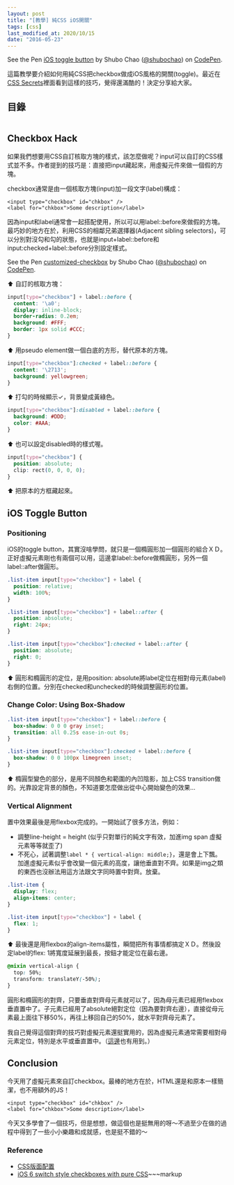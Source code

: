 ```yaml
---
layout: post
title: "[教學] 純CSS iOS開關"
tags: [css]
last_modified_at: 2020/10/15
date: "2016-05-23"
---
```


<p data-height="224" data-theme-id="0" data-slug-hash="GZVKgN" data-default-tab="result" data-user="shubochao" data-embed-version="2" class="codepen">See the Pen <a href="http://codepen.io/shubochao/pen/GZVKgN/">iOS toggle button</a> by Shubo Chao (<a href="http://codepen.io/shubochao">@shubochao</a>) on <a href="http://codepen.io">CodePen</a>.</p>
<script async src="//assets.codepen.io/assets/embed/ei.js"></script>

這篇教學要介紹如何用純CSS把checkbox做成iOS風格的開關(toggle)。最近在[CSS Secrets](http://www.tenlong.com.tw/items/9863478741?item_id=1010373)裡面看到這樣的技巧，覺得還滿酷的！決定分享給大家。

## 目錄

```toc
```

## Checkbox Hack

如果我們想要用CSS自訂核取方塊的樣式，該怎麼做呢？input可以自訂的CSS樣式並不多。作者提到的技巧是：直接把input藏起來，用虛擬元件來做一個假的方塊。

checkbox通常是由一個核取方塊(input)加一段文字(label)構成：

~~~markup
<input type="checkbox" id="chkbox" />
<label for="chkbox">Some description</label>
~~~

因為input和label通常會一起搭配使用，所以可以用label::before來做假的方塊。最巧妙的地方在於，利用CSS的相鄰兄弟選擇器(Adjacent sibling selectors)，可以分別對沒勾和勾的狀態，也就是input+label::before和input:checked+label::before分別設定樣式。

<p data-height="141" data-theme-id="0" data-slug-hash="dMBEyo" data-default-tab="result" data-user="shubochao" data-embed-version="2" class="codepen">See the Pen <a href="http://codepen.io/shubochao/pen/dMBEyo/">customized-checkbox</a> by Shubo Chao (<a href="http://codepen.io/shubochao">@shubochao</a>) on <a href="http://codepen.io">CodePen</a>.</p>
<script async src="//assets.codepen.io/assets/embed/ei.js"></script>

⬆︎ 自訂的核取方塊：

~~~css
input[type="checkbox"] + label::before {
  content: '\a0';
  display: inline-block;
  border-radius: 0.2em;
  background: #FFF;
  border: 1px solid #CCC;
}
~~~

⬆︎ 用pseudo element做一個白底的方形，替代原本的方塊。

~~~css
input[type="checkbox"]:checked + label::before {
  content: '\2713';
  background: yellowgreen;
}
~~~

⬆︎ 打勾的時候顯示✓，背景變成黃綠色。

~~~css
input[type="checkbox"]:disabled + label::before {
  background: #DDD;
  color: #AAA;
}
~~~

⬆︎ 也可以設定disabled時的樣式喔。

~~~css
input[type="checkbox"] {
  position: absolute;
  clip: rect(0, 0, 0, 0);
}
~~~
⬆︎ 把原本的方框藏起來。

## iOS Toggle Button

### Positioning

iOS的toggle button，其實沒啥學問，就只是一個橢圓形加一個圓形的組合ＸＤ。正好虛擬元素剛也有兩個可以用，這邊拿label::before做橢圓形，另外一個label::after做圓形。

~~~css
.list-item input[type="checkbox"] + label {
  position: relative;
  width: 100%;
}

.list-item input[type="checkbox"] + label::after {
  position: absolute;
  right: 24px;
}

.list-item input[type="checkbox"]:checked + label::after {
  position: absolute;
  right: 0;
}
~~~

⬆︎ 圓形和橢圓形的定位，是用position: absolute將label定位在相對母元素(label)右側的位置。分別在checked和unchecked的時候調整圓形的位置。

### Change Color: Using Box-Shadow

~~~css
.list-item input[type="checkbox"] + label::before {
  box-shadow: 0 0 0 gray inset;
  transition: all 0.25s ease-in-out 0s;
}

.list-item input[type="checkbox"]:checked + label::before {
  box-shadow: 0 0 100px limegreen inset;
}
~~~

⬆︎ 橢圓型變色的部分，是用不同顏色和範圍的內凹陰影，加上CSS transition做的。光靠設定背景的顏色，不知道要怎麼做出從中心開始變色的效果...

### Vertical Alignment

置中效果最後是用flexbox完成的。一開始試了很多方法，例如：

* 調整line-height = height (似乎只對單行的純文字有效，加進img span 虛擬元素等等就歪了)
* 不死心，試著調整`label * { vertical-align: middle;}`，還是會上下飄。加進虛擬元素似乎會改變一個元素的高度，讓他垂直對不齊。如果是img之類的東西也沒辦法用這方法跟文字同時置中對齊。放棄。

~~~css
.list-item {
  display: flex;
  align-items: center;
}

.list-item input[type="checkbox"] + label {
  flex: 1;
}
~~~

⬆︎ 最後還是用flexbox的align-items屬性，瞬間把所有事情都搞定ＸＤ。然後設定label的flex: 1將寬度延展到最長，按鈕才能定位在最右邊。

~~~css
@mixin vertical-align {
  top: 50%;
  transform: translateY(-50%);
}
~~~

圓形和橢圓形的對齊，只要垂直對齊母元素就可以了，因為母元素已經用flexbox垂直置中了。子元素已經用了absolute絕對定位（因為要對齊右邊），直接從母元素最上面往下移50%，再往上移回自己的50%，就水平對齊母元素了。

我自己覺得這個對齊的技巧對虛擬元素還挺實用的，因為虛擬元素通常需要相對母元素定位，特別是水平或垂直置中。（[這邊](/2016/05/08/css-balloon.html)也有用到。）

## Conclusion

今天用了虛擬元素來自訂checkbox。最棒的地方在於，HTML還是和原本一樣簡潔，也不用額外的JS！

~~~markup
<input type="checkbox" id="chkbox" />
<label for="chkbox">Some description</label>
~~~

今天又多學會了一個技巧，但是想想，做這個也是挺無用的呀～不過至少在做的過程中得到了一些小小樂趣和成就感，也是挺不錯的～

### Reference

* [CSS版面配置](http://zh-tw.learnlayout.com/position.html)
* [iOS 6 switch style checkboxes with pure CSS](http://lea.verou.me/2013/03/ios-6-switch-style-checkboxes-with-pure-css/)~~~markup
